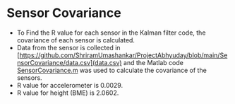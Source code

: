 # Sensor Covariance

- To Find the R value for each sensor in the Kalman filter code, the covariance of each sensor is calculated.
- Data from the sensor is collected in [https://github.com/ShriramUmashankar/ProjectAbhyuday/blob/main/SensorCovariance/data.csv](data.csv) and the Matlab code [SensorCovariance.m](hyperlink) was used to calculate the covariance of the sensors.
- R value for accelerometer is 0.0029.
- R value for height (BME) is 2.0602.

